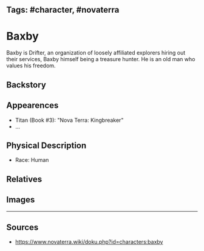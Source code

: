 Tags: #character, #novaterra
---
# Baxby

Baxby is Drifter, an organization of loosely affiliated explorers hiring out their services, Baxby himself being a treasure hunter. He is an old man who values his freedom.

## Backstory

## Appearences

- Titan (Book #3): "Nova Terra: Kingbreaker"
- ...

## Physical Description

- Race: Human

## Relatives

## Images

---
## Sources
- https://www.novaterra.wiki/doku.php?id=characters:baxby